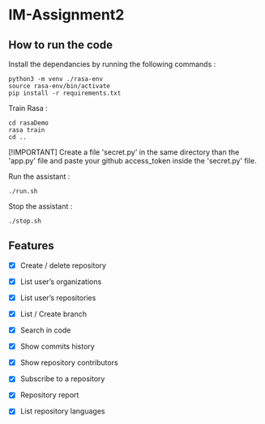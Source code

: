 # IM-Assignment2

## How to run the code

Install the dependancies by running the following commands : 

```
python3 -m venv ./rasa-env
source rasa-env/bin/activate
pip install -r requirements.txt
```

Train Rasa :
```
cd rasaDemo
rasa train
cd ..
```

[!IMPORTANT]
Create a file 'secret.py' in the same directory than the 'app.py' file and paste your github access_token inside the 'secret.py' file.

Run the assistant : 
```
./run.sh
```

Stop the assistant : 
```
./stop.sh
```

## Features

- [x] Create / delete repository  
- [x] List user’s organizations  
- [x] List user’s repositories  
- [x] List / Create branch  
- [x] Search in code  
- [x] Show commits history  
- [x] Show repository contributors  
- [x] Subscribe to a repository  
- [x] Repository report
- [x] List repository languages


